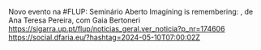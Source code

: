 Novo evento na #FLUP: Seminário Aberto Imagining is remembering: , de Ana Teresa Pereira, com Gaia Bertoneri https://sigarra.up.pt/flup/noticias_geral.ver_noticia?p_nr=174606 https://social.dfaria.eu/?hashtag=2024-05-10T07:00:02Z